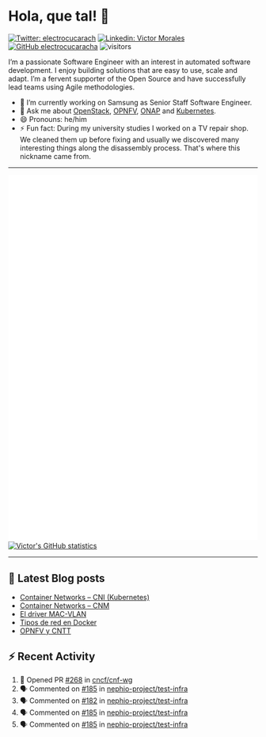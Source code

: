 # Hola, que tal! 👋

[![Twitter: electrocucarach](https://img.shields.io/twitter/follow/electrocucarach?style=social)](https://twitter.com/electrocucarach)
[![Linkedin: Victor Morales](https://img.shields.io/badge/-VictorMorales-blue?style=flat-square&logo=Linkedin&logoColor=white&link=https://www.linkedin.com/in/electrocucaracha/)](https://www.linkedin.com/in/electrocucaracha/)
[![GitHub electrocucaracha](https://img.shields.io/github/followers/electrocucaracha?label=follow&style=social)](https://github.com/electrocucaracha)
![visitors](https://visitor-badge.laobi.icu/badge?page_id=electrocucaracha.electrocucaracha)

I’m a passionate Software Engineer with an interest in automated
software development. I enjoy building solutions that are easy to use,
scale and adapt. I’m a fervent supporter of the Open Source and have
successfully lead teams using Agile methodologies.

- 🔭 I’m currently working on Samsung as Senior Staff Software
Engineer.
- 💬 Ask me about [OpenStack](https://www.openstack.org/),
[OPNFV](https://www.opnfv.org/), [ONAP](https://www.onap.org/) and
[Kubernetes](https://kubernetes.io/).
- 😄 Pronouns: he/him
- ⚡ Fun fact: During my university studies I worked on a TV repair
shop. We cleaned them up before fixing and usually we discovered many
interesting things along the disassembly process. That's where this
nickname came from.

---

![Metrics](https://github.com/electrocucaracha/electrocucaracha/blob/master/github-metrics.svg)
[![Victor's GitHub statistics](https://github-readme-stats.vercel.app/api?username=electrocucaracha)](https://github.com/anuraghazra/github-readme-stats#github-stats-card)

---

## 📘 Latest Blog posts

<!-- BLOG-POST-LIST:START -->
- [Container Networks – CNI &lpar;Kubernetes&rpar;](https://electrocucaracha.com/2021/07/05/container-networks-cni/)
- [Container Networks – CNM](https://electrocucaracha.com/2020/08/28/container-network-model/)
- [El driver MAC-VLAN](https://electrocucaracha.com/2020/07/01/el-driver-mac-vlan/)
- [Tipos de red en Docker](https://electrocucaracha.com/2020/06/13/tipos-de-red-en-docker/)
- [OPNFV y CNTT](https://electrocucaracha.com/2020/05/29/opnfv-y-cntt/)
<!-- BLOG-POST-LIST:END -->

## :zap: Recent Activity

<!--START_SECTION:activity-->
1. 💪 Opened PR [#268](https://github.com/cncf/cnf-wg/pull/268) in [cncf/cnf-wg](https://github.com/cncf/cnf-wg)
2. 🗣 Commented on [#185](https://github.com/nephio-project/test-infra/pull/185#issuecomment-1716235723) in [nephio-project/test-infra](https://github.com/nephio-project/test-infra)
3. 🗣 Commented on [#182](https://github.com/nephio-project/test-infra/pull/182#issuecomment-1716166339) in [nephio-project/test-infra](https://github.com/nephio-project/test-infra)
4. 🗣 Commented on [#185](https://github.com/nephio-project/test-infra/pull/185#issuecomment-1716128710) in [nephio-project/test-infra](https://github.com/nephio-project/test-infra)
5. 🗣 Commented on [#185](https://github.com/nephio-project/test-infra/pull/185#issuecomment-1716118828) in [nephio-project/test-infra](https://github.com/nephio-project/test-infra)
<!--END_SECTION:activity-->
